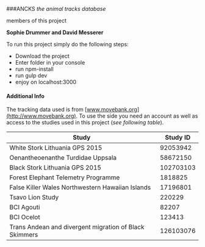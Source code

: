 ###ANCKS *the animal tracks database*

members of this project

**Sophie Drummer and David Messerer**

To run this project simply do the following steps:

* Download the project
* Enter folder in your console
* run npm-install
* run gulp dev
* enjoy on localhost:3000


#### Additional Info

The tracking data used is from [www.movebank.org](http://www.movebank.org). To use the side you need an account as well as access to the studies used in this project (*see following table*).



| Study | Study ID |
|--------------------------------------------------------|-----------|
| White Stork Lithuania GPS 2015 | 92053942 |
| Oenantheoenanthe Turdidae Uppsala | 58672150 |
| Black Stork Lithuania GPS 2015 | 102703103 |
| Forest Elephant Telemetry Programme | 1818825 |
| False Killer Wales Northwestern Hawaiian Islands | 17196801 |
| Tsavo Lion Study | 220229 |
| BCI Agouti | 82207 |
| BCI Ocelot | 123413 |
| Trans Andean and divergent migration of Black Skimmers | 126103076 |


